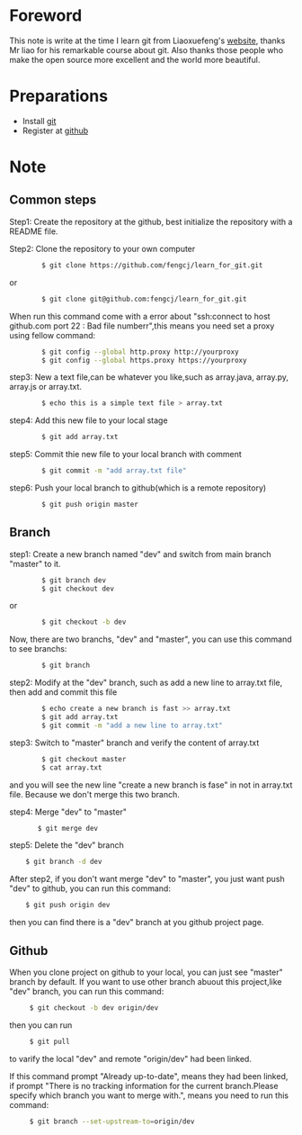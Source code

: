 #  Foreword

This note is write at the time I learn git from Liaoxuefeng's [website], thanks Mr liao for his remarkable course about git.
Also thanks those people who make the open source more excellent and the world more beautiful.

#  Preparations

   - Install [git] 
   - Register at [github]

#  Note


## Common steps
   
Step1: Create the repository at the github, best initialize the repository with a README file.

Step2: Clone the repository to your own computer
```sh
    	$ git clone https://github.com/fengcj/learn_for_git.git
```
or
```sh
    	$ git clone git@github.com:fengcj/learn_for_git.git
```

When run this command come with a error about "ssh:connect to host github.com port  22 : Bad file numberr",this means you need set a proxy using fellow command:
```sh
    	$ git config --global http.proxy http://yourproxy
    	$ git config --global https.proxy https://yourproxy
```

step3: New a text file,can be whatever you like,such as array.java, array.py, array.js or array.txt.
```sh
        $ echo this is a simple text file > array.txt
```

step4: Add this new file to your local stage
```sh
        $ git add array.txt
```

step5: Commit thie new file to your local branch with comment
```sh
        $ git commit -m "add array.txt file"
```

step6: Push your local branch to github(which is a remote repository)
```sh
        $ git push origin master
```

## Branch
step1: Create a new branch named "dev" and switch from main branch "master" to it.
```sh
   	    $ git branch dev
        $ git checkout dev
```
or
```sh
        $ git checkout -b dev
```
Now, there are two branchs, "dev" and "master", you can use this command to see branchs:
```sh
        $ git branch
```
step2: Modify at the "dev" branch, such as add a new line to array.txt file, then add and commit this file
```sh
        $ echo create a new branch is fast >> array.txt
        $ git add array.txt
        $ git commit -m "add a new line to array.txt"
```
step3: Switch to "master" branch and verify the content of array.txt
```sh
        $ git checkout master
        $ cat array.txt
```
and you will see the new line "create a new branch is fase" in not in array.txt file. Because we don't merge this two branch.

step4: Merge "dev" to "master"
```sh
       $ git merge dev
```

step5: Delete the "dev" branch
```sh
    $ git branch -d dev
```

After step2, if you don't want merge "dev" to "master", you just want push "dev" to github, you can run this command:
```sh
    $ git push origin dev
```
then you can find there is a "dev" branch at you github project page.




## Github

When you clone project on github to your local, you can just see "master" branch by default. If you want to use other branch abuout this project,like "dev" branch, you can run this command:
```sh
     $ git checkout -b dev origin/dev
```
then you can run 
```sh
     $ git pull
```
to varify the local "dev" and remote "origin/dev" had been linked. 

If this command prompt "Already up-to-date", means they had been linked, if prompt "There is no tracking information for the current branch.Please specify which branch you want to merge with.", means you need to run this command:
```sh
     $ git branch --set-upstream-to=origin/dev
```








[website]:http://www.liaoxuefeng.com/wiki/0013739516305929606dd18361248578c67b8067c8c017b000
[git]:http://git-scm.com/download
[github]:https://github.com/






